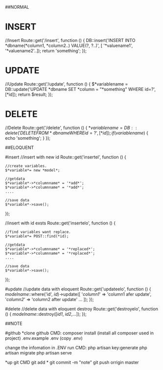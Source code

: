 ##NORMAL

# INSERT
//Insert
Route::get('/insert', function () {
    DB::insert('INSERT INTO *dbname(*column1, *column2..) VALUE(?, ?..)', [ '*valuename1', '*valuename2'..]);
    return 'something';
});

# UPDATE
//Update
Route::get('/update', function () {
    $*variablename = DB::update('UPDATE *dbname SET *column = "*something" WHERE id=?', [*id]);
    return $result;
});

# DELETE
//Delete
Route::get('/delete', function () {
    $*variablename = DB::delete('DELETE FROM *dbname WHERE id=?', [*id]);
    if ($*variablename*) {
        echo 'something';
    }
});

##ELOQUENT

#insert
//insert with new id 
Route::get('insertel', function () {

    //create variables.
    $*variable*= new *model*;

    //getdata
    $*variable*->*columnname* = '*add*';
    $*variable*->*columnname* = '*add*';
    ....

    //save data
    $*variable*->save();
});

//insert with id exsts
Route::get('insertelo', function () {

    //find variables want replace.
    $*variable*= POST::find(*id);

    //getdata
    $*variable*->*columnname* = '*replaced*';
    $*variable*->*columnname* = '*replaced*';
    ....
    
    //save data
    $*variable*->save();
});

#update
//update data with eloquent
Route::get('updateelo', function () {
    *modelname*::where('id', *id*)->update([
        '*column1*' => 'column1 afer update',
        '*column2*' => 'column2 after update'
        ...
    ]);
});

#delete
//delete data with eloquent destroy
Route::get('destroyelo', function () {
    *modelname*::destroy([*id1*, *id2*,...]);
});

##NOTE

#github
*clone github
CMD:
    composer install (install all composer used in project)
    .env.example .env (copy .env)

change the infomation in .ENV
run CMD:
    php artisan key:generate
    php artisan migrate
    php artisan serve

*up git
CMD
    git add *
    git commit -m "note"
    git push orrigin master